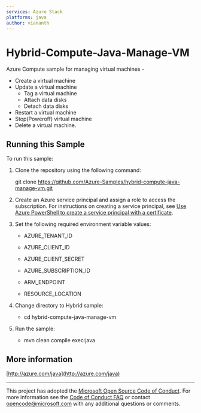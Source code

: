 ```yaml
---
services: Azure Stack
platforms: java
author: viananth
---
```


# Hybrid-Compute-Java-Manage-VM #


  Azure Compute sample for managing virtual machines -
   - Create a virtual machine
   - Update a virtual machine
     - Tag a virtual machine 
     - Attach data disks
     - Detach data disks
   - Restart a virtual machine
   - Stop(Poweroff) virtual machine
   - Delete a virtual machine.


## Running this Sample ##

To run this sample:

1. Clone the repository using the following command:

    git clone https://github.com/Azure-Samples/hybrid-compute-java-manage-vm.git

2. Create an Azure service principal and assign a role to access the subscription. For instructions on creating a service principal, see [Use Azure PowerShell to create a service principal with a certificate](https://docs.microsoft.com/en-us/azure/azure-stack/azure-stack-create-service-principals).

3. Set the following required environment variable values:

    * AZURE_TENANT_ID

    * AZURE_CLIENT_ID

    * AZURE_CLIENT_SECRET

    * AZURE_SUBSCRIPTION_ID

    * ARM_ENDPOINT

    * RESOURCE_LOCATION

4. Change directory to Hybrid sample:
    
    * cd hybrid-compute-java-manage-vm

5. Run the sample:
    * mvn clean compile exec:java

## More information ##

[http://azure.com/java](http://azure.com/java)


---

This project has adopted the [Microsoft Open Source Code of Conduct](https://opensource.microsoft.com/codeofconduct/). For more information see the [Code of Conduct FAQ](https://opensource.microsoft.com/codeofconduct/faq/) or contact [opencode@microsoft.com](mailto:opencode@microsoft.com) with any additional questions or comments.
